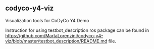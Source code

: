 ## codyco-y4-viz

Visualization tools for CoDyCo Y4 Demo

Instruction for using testbot_description ros package can be found in https://github.com/MartaLorenzini/codyco-y4-viz/blob/master/testbot_description/README.md file.